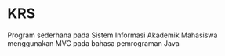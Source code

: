 # KRS
Program sederhana pada Sistem Informasi Akademik Mahasiswa menggunakan MVC pada bahasa pemrograman Java
